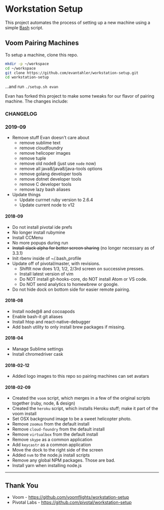 # Workstation Setup

This project automates the process of setting up a new machine using a simple [Bash](https://www.gnu.org/software/bash/) script.

## Voom Pairing Machines

To setup a machine, clone this repo.

```sh
mkdir -p ~/workspace
cd ~/workspace
git clone https://github.com/evantahler/workstation-setup.git
cd workstation-setup
```

...and run `./setup.sh evan`

Evan has forked this project to make some tweaks for our flavor of pairing machine.  The changes include:

### CHANGELOG

### 2019-09
* Remove stuff Evan doesn't care about
  * remove sublime text
  * remove cloudfoundry
  * remove helicoper images
  * remove tuple
  * remove old node8 (just use `node` now)
  * remove all java8/java8/java-tools options
  * remove golang developer tools
  * remove dotnet developer tools
  * remove C developer tools
  * remove lazy bash aliases
* Update things
  * Update currnet ruby version to 2.6.4
  * Update current node to v12

#### 2018-09

* Do not install pivotal ide prefs
* No longer install rubymine
* Install CCMenu
* No more popups during run
* ~~Install slack alpha for better screen sharing~~ (no longer necessary as of 3.3.1)
* Init rbenv inside of ~/.bash_profile
* Update off of pivotal/master, with revisions.
  * ShiftIt now does 1/3, 1/2, 2/3rd screen on successive presses.
  * Install latest version of vim
  * Do NOT install git-hooks-core, do NOT install Atom or VS code.
  * Do NOT send analytics to homewbrew or google.
* Do not hide dock on bottom side for easier remote pairing.


#### 2018-08

* Install node@8 and cocoapods
* Enable bash-it git aliases
* Install htop and react-native-debugger
* Add bash utility to only install brew packages if missing.

#### 2018-04

* Manage Sublime settings
* Install chromedriver cask

#### 2018-02-12
* Added logo images to this repo so pairing machines can set avatars

#### 2018-02-09
* Created the `voom` script, which merges in a few of the original scripts together (ruby, node, & design)
* Created the `heroku` script, which installs Heroku stuff; make it part of the voom install
* Set OSX background image to be a sweet helicopter photo.
* Remove `zoomus` from the default install
* Remove `cloud-foundry` from the default install
* Remove `virtualbox` from the default install
* Remove `skype` as a common application
* Add `keycastr` as a common application
* Move the dock to the right side of the screen
* Added `nvm` to the node.js install scripts
* Remove any global NPM packages.  Those are bad.
* Install yarn when installing node.js

---

## Thank You
* Voom - https://github.com/voomflights/workstation-setup
* Pivotal Labs - https://github.com/pivotal/workstation-setup